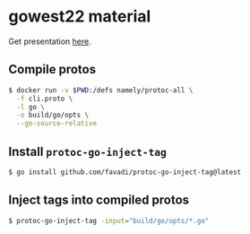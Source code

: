 # gowest22 material

Get presentation [here](https://docs.google.com/presentation/d/1u-2E9gS3hhb9_mWwDRsjyU9POVvfvC6svIk3NBkSxRQ/edit?usp=sharing).

## Compile protos
```bash
$ docker run -v $PWD:/defs namely/protoc-all \
  -f cli.proto \
  -l go \
  -o build/go/opts \
  --go-source-relative
```

## Install `protoc-go-inject-tag`
```bash
$ go install github.com/favadi/protoc-go-inject-tag@latest
```

## Inject tags into compiled protos
```bash
$ protoc-go-inject-tag -input="build/go/opts/*.go"
```
